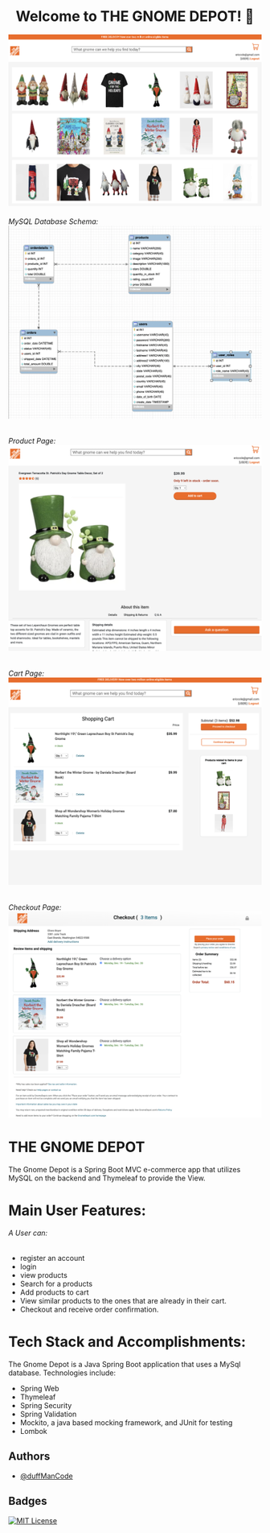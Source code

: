 <h1 align="center">Welcome to THE GNOME DEPOT! 👋</h1>
<img src="/src/main/resources/static/img/misc/Home.png" alt=""></img>
<h6>MySQL Database Schema:
<img src="/src/main/resources/static/img/misc/schema_gnome_depot.png" alt=""></img>
<h6>Product Page:
<img src="/src/main/resources/static/img/misc/ProductDetails.png" alt=""></img>
<h6>Cart Page:
<img src="/src/main/resources/static/img/misc/Cart.png" alt=""></img>
<h6>Checkout Page:
<img src="/src/main/resources/static/img/misc/Checkout.png" alt=""></img>

# THE GNOME DEPOT

The Gnome Depot is a Spring Boot MVC e-commerce app that utilizes MySQL on the backend and Thymeleaf to provide the View.

# Main User Features:
<h6>A User can:</h6>
<ul>
    <li>register an account</li>
    <li>login</li>
    <li>view products</li>
    <li>Search for a products</li>
    <li>Add products to cart</li>
    <li>View similar products to the ones that are already in their cart.</li>
    <li>Checkout and receive order confirmation.</li>
   
</ul>

# Tech Stack and Accomplishments:
The Gnome Depot is a Java Spring Boot application that uses a MySql database. Technologies include:

<ul>
    <li>Spring Web</li>
    <li>Thymeleaf</li>
    <li>Spring Security</li>
    <li>Spring Validation</li>
    <li>Mockito, a java based mocking framework, and JUnit for testing</li>
    <li>Lombok</li>
</ul>

## Authors

- [@duffManCode](https://www.github.com/thewalkingduff)


## Badges


[![MIT License](https://img.shields.io/badge/License-MIT-green.svg)](https://choosealicense.com/licenses/mit/)



